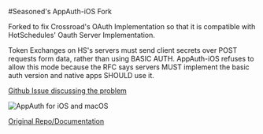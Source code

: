 #Seasoned's AppAuth-iOS Fork

Forked to fix Crossroad's OAuth Implementation so that it is compatible with HotSchedules' Oauth Server Implementation.

Token Exchanges on HS's servers must send client secrets over POST requests form data, rather than using BASIC AUTH. AppAuth-iOS refuses to allow this mode because the RFC says servers MUST implement the basic auth version and native apps SHOULD use it.

[Github Issue discussing the problem](https://github.com/openid/AppAuth-iOS/issues/276#issuecomment-410873214)


![AppAuth for iOS and macOS](https://rawgit.com/openid/AppAuth-iOS/master/appauth_lockup.svg)

[Original Repo/Documentation](https://github.com/openid/AppAuth-iOS)